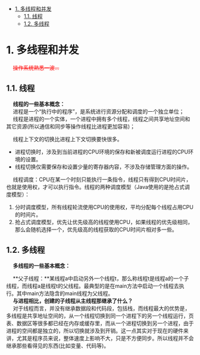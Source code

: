 

<!-- TOC -->

- [1. 多线程和并发](#1-多线程和并发)
    - [1.1. 线程](#11-线程)
    - [1.2. 多线程](#12-多线程)

<!-- /TOC -->

<!-- 
java多线程与并发（基础篇）
https://www.cnblogs.com/zsql/p/11144688.html
阿里面试官问我Java线程和操作系统线程什么关系 
https://mp.weixin.qq.com/s/1DBqevIIZAzynUzBAeyPXQ
线程基本知识
https://mp.weixin.qq.com/s/bpg0GyaqeLZyTk_UA0Ngcg
线程、进程、多线程、多进程、多任务，傻傻分不清？ 
https://mp.weixin.qq.com/s/k1cd4s18tmF4kqHj4unOTA
-->


# 1. 多线程和并发  
&emsp; <font color = "red">~~操作系统熟悉一波...~~</font>  

## 1.1. 线程
&emsp; **线程的一些基本概念：**    
&emsp; 进程是一个“执行中的程序”，是系统进行资源分配和调度的一个独立单位；  
&emsp; 线程是进程的一个实体，一个进程中拥有多个线程，线程之间共享地址空间和其它资源(所以通信和同步等操作线程比进程更加容易)；  

<!-- 
进程与线程的区别：
进程是资源分配的最小单位，线程是CPU调度的最小单位。所有与进程相关的资源，均被记录在PCB中。
线程隶属于某一个进程，共享所属进程的资源。线程只由堆栈寄存器、程序计数器和TCB构成。
进程可以看作独立的应用，线程不能看作独立的应用。
进程有独立的地址空间，相互不影响，而线程只是进程的不同执行路径，如果线程挂了，进程也就挂了。所以多进程的程序比多线程程序健壮，但是切换消耗资源多。
Java中进程与线程的关系：
运行一个程序会产生一个进程，进程至少包含一个线程。
每个进程对应一个JVM实例，多个线程共享JVM中的堆。

Java采用单线程编程模型，程序会自动创建主线程 。

主线程可以创建子线程，原则上要后于子线程完成执行。
-->

&emsp; 线程上下文的切换比进程上下文切换要快很多。  

* 进程切换时，涉及到当前进程的CPU环境的保存和新被调度运行进程的CPU环境的设置。  
* 线程切换仅需要保存和设置少量的寄存器内容，不涉及存储管理方面的操作。  

&emsp; 线程调度：CPU在某一个时刻只能执行一条指令，线程只有得到CPU时间片，也就是使用权，才可以执行指令。线程的两种调度模型（Java使用的是抢占式调度模型）：  
1. 分时调度模型，所有线程轮流使用CPU的使用权，平均分配每个线程占用CPU的时间片。  
2. 抢占式调度模型，优先让优先级高的线程使用CPU，如果线程的优先级相同，那么会随机选择一个，优先级高的线程获取的CPU时间片相对多一些。   

## 1.2. 多线程
&emsp; **多线程的一些基本概念：**    
<!--
https://mp.weixin.qq.com/s/CvVgjixJxiyEoxJN5UfMSg

什么是多线程中的上下文切换？  
多线程会共同使用一组计算机上的 CPU， 而线程数大于给程序分配的 CPU 数量时， 为了让各个线程都有执行的机会，就需要轮转使用 CPU。不同的线程切换使用 CPU 发生的切换数据等就是上下文切换。  

什么是多线程中的上下文切换？
在上下文切换过程中， CPU 会停止处理当前运行的程序， 并保存当前程序运行的具体位置以便之后继续运行。从这个角度来看， 上下文切换有点像我们同时阅读几本书， 在来回切换书本的同时我们需要记住每本书当前读到的页码。在程序中， 上下文切换过程中的“ 页
码” 信息是保存在进程控制块( PCB) 中的。PCB 还经常被称作“ 切换桢”
( switchframe)。“ 页码” 信息会一直保存到 CPU 的内存中， 直到他们被再次使用。上下文切换是存储和恢复 CPU 状态的过程， 它使得线程执行能够从中断点恢复执行。上下文切换是多任务操作系统和多线程环境的基本特征。


多线程同步和互斥有几种实现方法，都是什么？
线程同步是指线程之间所具有的一种制约关系， 一个线程的执行依赖另一个线程的消息， 当它没有得到另一个线程的消息时应等待，   直到消息到达时才被唤醒。线程互斥是指对于共享的进程系统资源， 在各单个线程访问时的排它性。当有若干个线程都要使用某一共享资源时， 任何时刻最多只允许一个线程去使用， 其它要使用该资源的线程必须等待， 直到占用资源者释放该资源。线程互斥可以看成是一种特殊的线程同步。
线程间的同步方法大体可分为两类： 用户模式和内核模式。顾名思义， 内核模式就是指利用系统内核对象的单一性来进行同步，  使用时需要切换内核态与用户态，  而用户模式就是不需要切换到内核态， 只在用户态完成操作。
用户模式下的方法有： 原子操作( 例如一个单一的全局变量)， 临界区。内核模式下的方法有： 事件， 信号量， 互斥量。
-->
&emsp; **父子线程：**某线程a中启动另外一个线程t，那么称线程t是线程a的一个子线程，而线程a是线程t的父线程。最典型的是在main方法中启动一个线程去执行。其中main方法隐含的main线程为父线程。  
&emsp; **与进程相比，创建的子线程从主线程那继承了什么？**  
&emsp; 对于线程而言，并没有继承数据段和代码段，包括栈，而线程最大的优势是，多线程是共享地址空间的，从一个线程切换到同一个进程下的另一个线程运行，页表、数据区等很多都已经在内存或缓存里，而从一个进程切换到另一个进程，由于进程的空间都是独立的，所以切换就涉及到开销。这一点其实对于现在的硬件来讲，尤其是程序员来说，整体速度上影响不大，只是不方便同步。所以线程并不会继承那些看得见的东西(比如变量、代码等)。 
